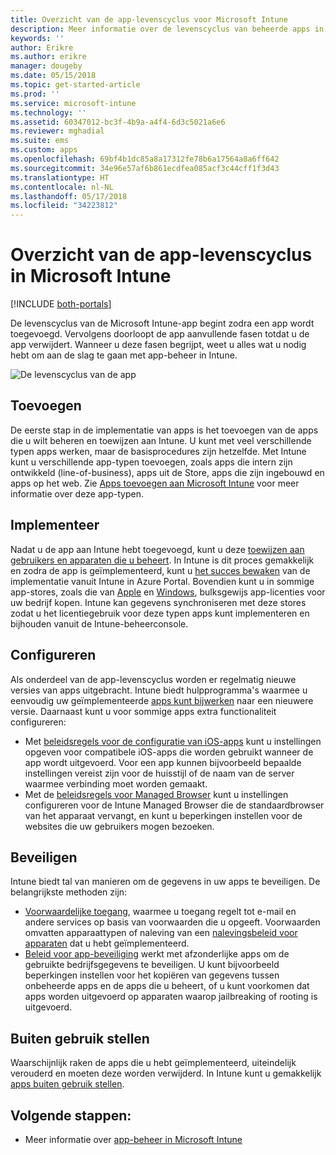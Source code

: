 ```yaml
---
title: Overzicht van de app-levenscyclus voor Microsoft Intune
description: Meer informatie over de levenscyclus van beheerde apps in Microsoft Intune. De app-levenscyclus omvat het toevoegen, implementeren, configureren, beveiligen en buiten gebruik stellen van apps.
keywords: ''
author: Erikre
ms.author: erikre
manager: dougeby
ms.date: 05/15/2018
ms.topic: get-started-article
ms.prod: ''
ms.service: microsoft-intune
ms.technology: ''
ms.assetid: 60347012-bc3f-4b9a-a4f4-6d3c5021a6e6
ms.reviewer: mghadial
ms.suite: ems
ms.custom: apps
ms.openlocfilehash: 69bf4b1dc85a8a17312fe78b6a17564a8a6ff642
ms.sourcegitcommit: 34e96e57af6b861ecdfea085acf3c44cff1f3d43
ms.translationtype: HT
ms.contentlocale: nl-NL
ms.lasthandoff: 05/17/2018
ms.locfileid: "34223812"
---
```

# <a name="overview-of-the-app-lifecycle-in-microsoft-intune"></a>Overzicht van de app-levenscyclus in Microsoft Intune

[!INCLUDE [both-portals](./includes/note-for-both-portals.md)]

De levenscyclus van de Microsoft Intune-app begint zodra een app wordt toegevoegd. Vervolgens doorloopt de app aanvullende fasen totdat u de app verwijdert. Wanneer u deze fasen begrijpt, weet u alles wat u nodig hebt om aan de slag te gaan met app-beheer in Intune.

![De levenscyclus van de app](./media/app-lifecycle.png "de levenscyclus van de Intune-app")

## <a name="add"></a>Toevoegen

De eerste stap in de implementatie van apps is het toevoegen van de apps die u wilt beheren en toewijzen aan Intune. U kunt met veel verschillende typen apps werken, maar de basisprocedures zijn hetzelfde. Met Intune kunt u verschillende app-typen toevoegen, zoals apps die intern zijn ontwikkeld (line-of-business), apps uit de Store, apps die zijn ingebouwd en apps op het web. Zie [Apps toevoegen aan Microsoft Intune](apps-add.md) voor meer informatie over deze app-typen. 

## <a name="deploy"></a>Implementeer

Nadat u de app aan Intune hebt toegevoegd, kunt u deze [toewijzen aan gebruikers en apparaten die u beheert](apps-deploy.md). In Intune is dit proces gemakkelijk en zodra de app is geïmplementeerd, kunt u [het succes bewaken](apps-monitor.md) van de implementatie vanuit Intune in Azure Portal. Bovendien kunt u in sommige app-stores, zoals die van [Apple](vpp-apps-ios.md) en [Windows](windows-store-for-business.md), bulksgewijs app-licenties voor uw bedrijf kopen. Intune kan gegevens synchroniseren met deze stores zodat u het licentiegebruik voor deze typen apps kunt implementeren en bijhouden vanuit de Intune-beheerconsole.

## <a name="configure"></a>Configureren

Als onderdeel van de app-levenscyclus worden er regelmatig nieuwe versies van apps uitgebracht. Intune biedt hulpprogramma's waarmee u eenvoudig uw geïmplementeerde [apps kunt bijwerken](apps-add.md) naar een nieuwere versie. Daarnaast kunt u voor sommige apps extra functionaliteit configureren:
- Met [beleidsregels voor de configuratie van iOS-apps](app-configuration-policies-use-ios.md) kunt u instellingen opgeven voor compatibele iOS-apps die worden gebruikt wanneer de app wordt uitgevoerd. Voor een app kunnen bijvoorbeeld bepaalde instellingen vereist zijn voor de huisstijl of de naam van de server waarmee verbinding moet worden gemaakt.
- Met de [beleidsregels voor Managed Browser](app-configuration-managed-browser.md) kunt u instellingen configureren voor de Intune Managed Browser die de standaardbrowser van het apparaat vervangt, en kunt u beperkingen instellen voor de websites die uw gebruikers mogen bezoeken.

## <a name="protect"></a>Beveiligen

Intune biedt tal van manieren om de gegevens in uw apps te beveiligen. De belangrijkste methoden zijn:
- [Voorwaardelijke toegang](conditional-access.md), waarmee u toegang regelt tot e-mail en andere services op basis van voorwaarden die u opgeeft. Voorwaarden omvatten apparaattypen of naleving van een [nalevingsbeleid voor apparaten](device-compliance.md) dat u hebt geïmplementeerd.
- [Beleid voor app-beveiliging](app-protection-policy.md) werkt met afzonderlijke apps om de gebruikte bedrijfsgegevens te beveiligen. U kunt bijvoorbeeld beperkingen instellen voor het kopiëren van gegevens tussen onbeheerde apps en de apps die u beheert, of u kunt voorkomen dat apps worden uitgevoerd op apparaten waarop jailbreaking of rooting is uitgevoerd.

## <a name="retire"></a>Buiten gebruik stellen

Waarschijnlijk raken de apps die u hebt geïmplementeerd, uiteindelijk verouderd en moeten deze worden verwijderd. In Intune kunt u gemakkelijk [apps buiten gebruik stellen](device-management.md).

## <a name="next-steps"></a>Volgende stappen:

- Meer informatie over [app-beheer in Microsoft Intune](app-management.md)